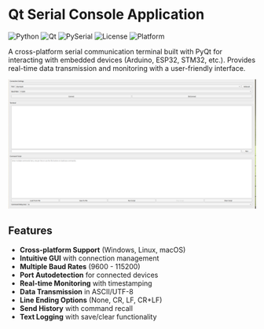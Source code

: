 # Qt Serial Console Application

![Python](https://img.shields.io/badge/Python-3.7%2B-blue)
![Qt](https://img.shields.io/badge/Qt-5.15%2B-green)
![PySerial](https://img.shields.io/badge/PySerial-3.5%2B-lightgrey)
![License](https://img.shields.io/badge/License-MIT-yellow)
![Platform](https://img.shields.io/badge/Platform-Windows%20%7C%20Linux%20%7C%20macOS-lightgrey)

A cross-platform serial communication terminal built with PyQt for interacting with embedded devices (Arduino, ESP32, STM32, etc.). Provides real-time data transmission and monitoring with a user-friendly interface.

![Serial Console Screenshot](screenshot.png) <!-- Add your screenshot path here -->

## Features

- **Cross-platform Support** (Windows, Linux, macOS)
- **Intuitive GUI** with connection management
- **Multiple Baud Rates** (9600 - 115200)
- **Port Autodetection** for connected devices
- **Real-time Monitoring** with timestamping
- **Data Transmission** in ASCII/UTF-8
- **Line Ending Options** (None, CR, LF, CR+LF)
- **Send History** with command recall
- **Text Logging** with save/clear functionality

